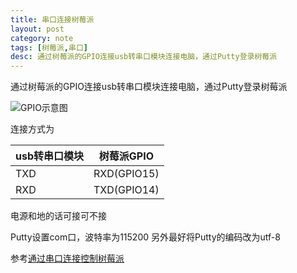 ```yaml
---
title: 串口连接树莓派
layout: post
category: note
tags: [树莓派,串口]
desc: 通过树莓派的GPIO连接usb转串口模块连接电脑，通过Putty登录树莓派
---
```


通过树莓派的GPIO连接usb转串口模块连接电脑，通过Putty登录树莓派

![GPIO示意图][1]

连接方式为

usb转串口模块|树莓派GPIO
----------|----------
TXD       |RXD(GPIO15)
RXD       |TXD(GPIO14)

电源和地的话可接可不接

Putty设置com口，波特率为115200
另外最好将Putty的编码改为utf-8

参考[通过串口连接控制树莓派](http://www.cnblogs.com/ma6174/archive/2013/04/23/3038626.html)

[1]: {{site.baseurl}}/images/m6.png
